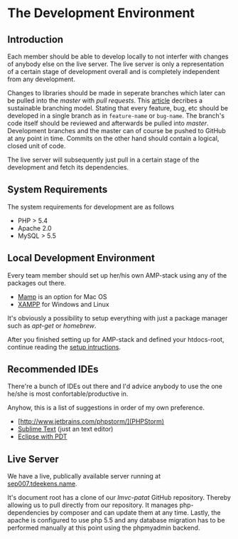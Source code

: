# The Development Environment

## Introduction

Each member should be able to develop locally to not interfer with changes of anybody else on the live server. The live server is only a representation of a certain stage of development overall and is completely independent from any development.

Changes to libraries should be made in seperate branches which later can be pulled into the *master* with *pull requests*. This [article](http://nvie.com/git-model/) decribes a sustainable branching model. Stating that every feature, bug, etc should be developed in a single branch as in `feature-name` or `bug-name`. The branch's code itself should be reviewed and afterwards be pulled into *master*.
Development branches and the master can of course be pushed to GitHub at any point in time. Commits on the other hand should contain a logical, closed unit of code.

The live server will subsequently just pull in a certain stage of the development and fetch its dependencies.

## System Requirements

The system requirements for development are as follows

* PHP > 5.4
* Apache 2.0
* MySQL > 5.5

## Local Development Environment

Every team member should set up her/his own AMP-stack using any of the packages out there.

* [Mamp](http://www.mamp.info/) is an option for Mac OS
* [XAMPP](http://www.apachefriends.org/) for Windows and Linux

It's obviously a possibility to setup everything with just a package manager such as *apt-get* or *homebrew*.

After you finished setting up for AMP-stack and defined your htdocs-root, continue reading the [setup intructions](patat-installation.md).

## Recommended IDEs

There're a bunch of IDEs out there and I'd advice anybody to use the one he/she is most confortable/productive in.

Anyhow, this is a list of suggestions in order of my own preference.

* [http://www.jetbrains.com/phpstorm/](PHPStorm)
* [Sublime Text](http://www.sublimetext.com/3) (just an text editor)
* [Eclipse with PDT](http://www.eclipse.org/pdt/downloads/)

## Live Server

We have a live, publically available server running at [sep007.tdeekens.name](http://sep007.tdeekens.name).

It's document root has a clone of our *lmvc-patat* GitHub repository. Thereby allowing us to pull directly from our repository. It manages php-dependencies by composer and can update them at any time.
Lastly, the apache is configured to use php 5.5 and any database migration has to be performed manually at this point using the phpmyadmin backend.